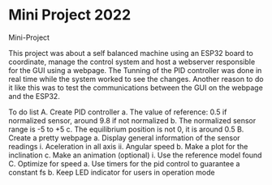 # Mini Project 2022
Mini-Project

This project was about a self balanced machine using an ESP32 board to coordinate, manage the control system and host a webserver responsible for the GUI using a webpage.
The Tunning of the PID controller was done in real time while the system worked to see the changes. Another reason to do it like this was to test the communications between the GUI on the webpage and the ESP32. 

To do list
A. Create PID controller
	a. The value of reference: 0.5 if normalized sensor, around 9.8 if not normalized
	b. The normalized sensor range is -5 to +5
	c. The equilibrium position is not 0, it is around 0.5
B. Create a pretty webpage
	a. Display general information of the sensor readings
		i. Aceleration in all axis
		ii. Angular speed
	b. Make a plot for the inclination
	c. Make an animation (optional)
		i. Use the reference model found
C. Optimize for speed
	a. Use timers for the pid control to guarantee a constant fs
	b. Keep LED indicator for users in operation mode
